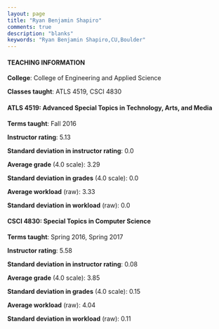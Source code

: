 ```yaml
---
layout: page
title: "Ryan Benjamin Shapiro" 
comments: true
description: "blanks"
keywords: "Ryan Benjamin Shapiro,CU,Boulder"
---
```

<head>
<script src="https://ajax.googleapis.com/ajax/libs/jquery/2.1.3/jquery.min.js"></script>
<script src="https://dl.dropboxusercontent.com/s/pc42nxpaw1ea4o9/highcharts.js?dl=0"></script>
<!-- <script src="../assets/js/highcharts.js"></script> -->
<style type="text/css">@font-face {
	font-family: "Bebas Neue";
	src: url(https://www.filehosting.org/file/details/544349/BebasNeue Regular.otf) format("opentype");
	}
	h1.Bebas { 
		font-family: "Bebas Neue", Verdana, Tahoma;
	}
</style>
</head>
	   
#### TEACHING INFORMATION

**College**: College of Engineering and Applied Science

**Classes taught**: ATLS 4519, CSCI 4830

#### ATLS 4519: Advanced Special Topics in Technology, Arts, and Media

**Terms taught**: Fall 2016

**Instructor rating**: 5.13

**Standard deviation in instructor rating**: 0.0

**Average grade** (4.0 scale): 3.29

**Standard deviation in grades** (4.0 scale): 0.0

**Average workload** (raw): 3.33

**Standard deviation in workload** (raw): 0.0

#### CSCI 4830: Special Topics in Computer Science

**Terms taught**: Spring 2016, Spring 2017

**Instructor rating**: 5.58

**Standard deviation in instructor rating**: 0.08

**Average grade** (4.0 scale): 3.85

**Standard deviation in grades** (4.0 scale): 0.15

**Average workload** (raw): 4.04

**Standard deviation in workload** (raw): 0.11

